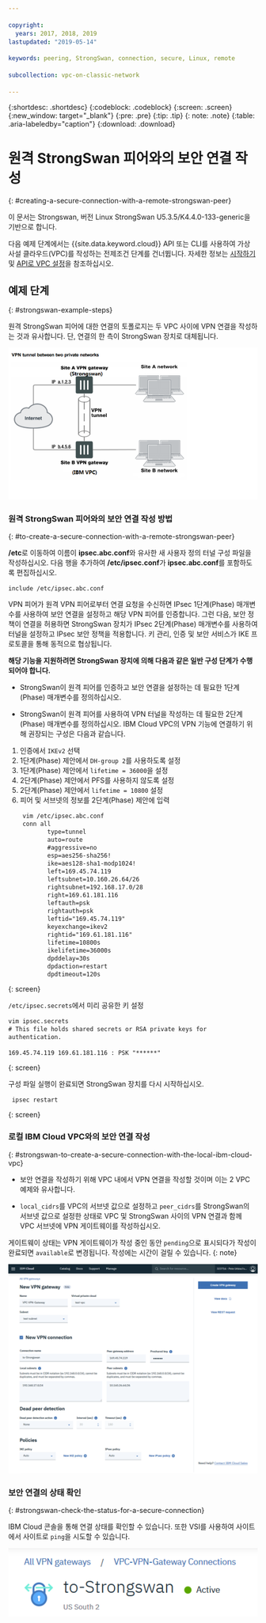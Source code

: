 ```yaml
---

copyright:
  years: 2017, 2018, 2019
lastupdated: "2019-05-14"

keywords: peering, StrongSwan, connection, secure, Linux, remote

subcollection: vpc-on-classic-network

---
```


{:shortdesc: .shortdesc}
{:codeblock: .codeblock}
{:screen: .screen}
{:new_window: target="_blank"}
{:pre: .pre}
{:tip: .tip}
{: note: .note}
{:table: .aria-labeledby="caption"}
{:download: .download}


# 원격 StrongSwan 피어와의 보안 연결 작성
{: #creating-a-secure-connection-with-a-remote-strongswan-peer}

이 문서는 Strongswan, 버전 Linux StrongSwan U5.3.5/K4.4.0-133-generic을 기반으로 합니다.

다음 예제 단계에서는 {{site.data.keyword.cloud}} API 또는 CLI를 사용하여 가상 사설 클라우드(VPC)를 작성하는 전제조건 단계를 건너뜁니다. 자세한 정보는 [시작하기](/docs/vpc-on-classic?topic=vpc-on-classic-getting-started) 및 [API로 VPC 설정](/docs/vpc-on-classic?topic=vpc-on-classic-creating-a-vpc-using-the-rest-apis)을 참조하십시오.

## 예제 단계
{: #strongswan-example-steps}

원격 StrongSwan 피어에 대한 연결의 토폴로지는 두 VPC 사이에 VPN 연결을 작성하는 것과 유사합니다. 단, 연결의 한 측이 StrongSwan 장치로 대체됩니다.

![여기에 이미지 설명 입력](./images/vpc-vpn-sw-figure.png)

### 원격 StrongSwan 피어와의 보안 연결 작성 방법
{: #to-create-a-secure-connection-with-a-remote-strongswan-peer}

**/etc**로 이동하여 이름이 **ipsec.abc.conf**와 유사한 새 사용자 정의 터널 구성 파일을 작성하십시오. 다음 행을 추가하여 **/etc/ipsec.conf**가 **ipsec.abc.conf**를 포함하도록 편집하십시오.

    include /etc/ipsec.abc.conf

VPN 피어가 원격 VPN 피어로부터 연결 요청을 수신하면 IPsec 1단계(Phase) 매개변수를 사용하여 보안 연결을 설정하고 해당 VPN 피어를 인증합니다. 그런 다음, 보안 정책이 연결을 허용하면 StrongSwan 장치가 IPsec 2단계(Phase) 매개변수를 사용하여 터널을 설정하고 IPsec 보안 정책을 적용합니다. 키 관리, 인증 및 보안 서비스가 IKE 프로토콜을 통해 동적으로 협상됩니다.

**해당 기능을 지원하려면 StrongSwan 장치에 의해 다음과 같은 일반 구성 단계가 수행되어야 합니다.**

* StrongSwan이 원격 피어를 인증하고 보안 연결을 설정하는 데 필요한 1단계(Phase) 매개변수를 정의하십시오.

* StrongSwan이 원격 피어를 사용하여 VPN 터널을 작성하는 데 필요한 2단계(Phase) 매개변수를 정의하십시오.
IBM Cloud VPC의 VPN 기능에 연결하기 위해 권장되는 구성은 다음과 같습니다.

1. 인증에서 `IKEv2` 선택
2. 1단계(Phase) 제안에서 `DH-group 2`를 사용하도록 설정
3. 1단계(Phase) 제안에서 `lifetime = 36000`을 설정
4. 2단계(Phase) 제안에서 PFS를 사용하지 않도록 설정
5. 2단계(Phase) 제안에서 `lifetime = 10800` 설정
6. 피어 및 서브넷의 정보를 2단계(Phase) 제안에 입력

```
    vim /etc/ipsec.abc.conf
    conn all
           type=tunnel
           auto=route
           #aggressive=no
           esp=aes256-sha256!
           ike=aes128-sha1-modp1024!
           left=169.45.74.119
           leftsubnet=10.160.26.64/26
           rightsubnet=192.168.17.0/28
           right=169.61.181.116
           leftauth=psk
           rightauth=psk
           leftid="169.45.74.119"
           keyexchange=ikev2
           rightid="169.61.181.116"
           lifetime=10800s
           ikelifetime=36000s
           dpddelay=30s
           dpdaction=restart
           dpdtimeout=120s
```
{: screen}

`/etc/ipsec.secrets`에서 미리 공유한 키 설정

```
vim ipsec.secrets
# This file holds shared secrets or RSA private keys for authentication.

169.45.74.119 169.61.181.116 : PSK "******"

```
{: screen}

구성 파일 실행이 완료되면 StrongSwan 장치를 다시 시작하십시오.

```
 ipsec restart
```
{: screen}

### 로컬 IBM Cloud VPC와의 보안 연결 작성
{: #strongswan-to-create-a-secure-connection-with-the-local-ibm-cloud-vpc}

* 보안 연결을 작성하기 위해 VPC 내에서 VPN 연결을 작성할 것이며 이는 2 VPC 예제와 유사합니다.

* `local_cidrs`를 VPC의 서브넷 값으로 설정하고 `peer_cidrs`를 StrongSwan의 서브넷 값으로 설정한 상태로 VPC 및 StrongSwan 사이의 VPN 연결과 함께 VPC 서브넷에 VPN 게이트웨이를 작성하십시오.

게이트웨이 상태는 VPN 게이트웨이가 작성 중인 동안 `pending`으로 표시되다가 작성이 완료되면 `available`로 변경됩니다. 작성에는 시간이 걸릴 수 있습니다.
{: note}

![vpc-vpn-sw-connection](./images/vpc-vpn-sw-connection.png)

### 보안 연결의 상태 확인
{: #strongswan-check-the-status-for-a-secure-connection}

IBM Cloud 콘솔을 통해 연결 상태를 확인할 수 있습니다. 또한 VSI를 사용하여 사이트에서 사이트로 `ping`을 시도할 수 있습니다.

![vpc-vpn-sw-status.png](./images/vpc-vpn-sw-status.png)
